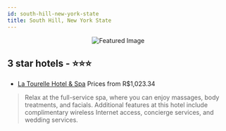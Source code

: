 ```yaml
---
id: south-hill-new-york-state
title: South Hill, New York State
---
```


<center><img src="https://i.travelapi.com/hotels/1000000/40000/35500/35401/b331c885_z.jpg" alt="Featured Image" /></center>


##  3 star hotels - ⭐️⭐️⭐️

-    [La Tourelle Hotel & Spa](https://us.hurb.com/hotels/south-hill/la-tourelle-hotel-spa-JNP-JP151039?cmp=18055) Prices from R$1,023.34
   > Relax at the full-service spa, where you can enjoy massages, body treatments, and facials. Additional features at this hotel include complimentary wireless Internet access, concierge services, and wedding services.
